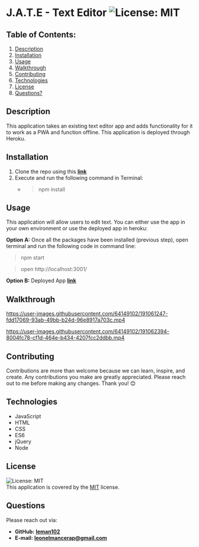 # J.A.T.E - Text Editor  ![License: MIT](https://img.shields.io/badge/License-MIT-yellow.svg)
## Table of Contents:
1. [Description](#description) 
2. [Installation](#installation)
3. [Usage](#usage)  
4. [Walkthrough](#walkthrough)
5. [Contributing](#contributing)
6. [Technologies](#technologies)
7. [License](#license)
8. [Questions?](#questions)
## Description
This application takes an existing text editor app and adds functionality for it to work as a PWA and function offline. This application is deployed through Heroku. 
## Installation
1. Clone the repo using this [**link**](https://github.com/Leman102/jate-text-editor)
2. Execute and run the following command in Terminal:
    - > npm install
## Usage
This application will allow users to edit text. You can either use the app in your own environment or use the deployed app in heroku:

**Option A:** Once all the packages have been installed (previous step), open terminal and run the following code in command line:

> npm start
    
> open http://localhost:3001/
  
**Option B:** Deployed App [**link**](https://jest-text-editor-leman.herokuapp.com/)
## Walkthrough

https://user-images.githubusercontent.com/64149102/191061247-fdd17069-93ab-49bb-b24d-96e8917a703c.mp4

https://user-images.githubusercontent.com/64149102/191062394-8004fc78-cf1d-464e-b434-4207fcc2ddbb.mp4

## Contributing
Contributions are more than welcome because we can learn, inspire, and create. Any contributions you make are greatly appreciated. Please reach out to me before making any changes. Thank you! 😊

## Technologies
- JavaScript
- HTML
- CSS
- ES6
- jQuery
- Node
## License
![License: MIT](https://img.shields.io/badge/License-MIT-yellow.svg)
<br />
This application is covered by the [MIT](https://choosealicense.com/licenses/) license.
## Questions
Please reach out via:
- **GitHub:**
  **[leman102](https://github.com/leman102)**
- **E-mail:**
  **leonelmancerap@gmail.com**
    
